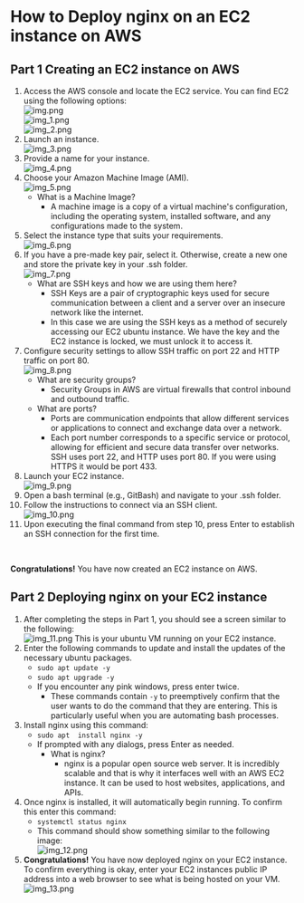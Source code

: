 # How to Deploy nginx on an EC2 instance on AWS

## Part 1 Creating an EC2 instance on AWS
1. Access the AWS console and locate the EC2 service. You can find EC2 using the following options:<br>
![img.png](img.png)<br>
![img_1.png](img_1.png)<br>
![img_2.png](img_2.png)<br>
2. Launch an instance.<br>
![img_3.png](img_3.png)
3. Provide a name for your instance. <br>
![img_4.png](img_4.png)
4. Choose your Amazon Machine Image (AMI).<br>
![img_5.png](img_5.png)
   * What is a Machine Image?
     * A machine image is a copy of a virtual machine's configuration, including the operating system, installed software, and any configurations made to the system.
5. Select the instance type that suits your requirements.<br>
![img_6.png](img_6.png)
6. If you have a pre-made key pair, select it. Otherwise, create a new one and store the private key in your .ssh folder.<br>
![img_7.png](img_7.png)
   * What are SSH keys and how we are using them here?
     * SSH Keys are a pair of cryptographic keys used for secure communication between a client and a server over an insecure network like the internet.
     * In this case we are using the SSH keys as a method of securely accessing our EC2 ubuntu instance. We have the key and the EC2 instance is locked, we must unlock it to access it.
7. Configure security settings to allow SSH traffic on port 22 and HTTP traffic on port 80.<br>
![img_8.png](img_8.png)
   * What are security groups?
     * Security Groups in AWS are virtual firewalls that control inbound and outbound traffic.
   * What are ports?
     * Ports are communication endpoints that allow different services or applications to connect and exchange data over a network.
     * Each port number corresponds to a specific service or protocol, allowing for efficient and secure data transfer over networks. SSH uses port 22, and HTTP uses port 80. If you were using HTTPS it would be port 433.
8. Launch your EC2 instance.<br>
![img_9.png](img_9.png)
9. Open a bash terminal (e.g., GitBash) and navigate to your .ssh folder.<br>
10. Follow the instructions to connect via an SSH client.<br>
![img_10.png](img_10.png)
11. Upon executing the final command from step 10, press Enter to establish an SSH connection for the first time.<br>
<br>

**Congratulations!** You have now created an EC2 instance on AWS.


## Part 2 Deploying nginx on your EC2 instance
1. After completing the steps in Part 1, you should see a screen similar to the following:<br>
![img_11.png](img_11.png)
This is your ubuntu VM running on your EC2 instance.<br>
2. Enter the following commands to update and install the updates of the necessary ubuntu packages.<br>
   * `sudo apt update -y`<br>
   * `sudo apt upgrade -y`<br>
   * If you encounter any pink windows, press enter twice.<br>
     * These commands contain `-y` to preemptively confirm that the user wants to do the command that they are entering. This is particularly useful when you are automating bash processes.
3. Install nginx using this command:<br>
   * `sudo apt  install nginx -y`<br>
   * If prompted with any dialogs, press Enter as needed.
     * What is nginx?
       * nginx is a popular open source web server. It is incredibly scalable and that is why it interfaces well with an AWS EC2 instance. It can be used to host websites, applications, and APIs.
4. Once nginx is installed, it will automatically begin running. To confirm this enter this command: <br>
   * `systemctl status nginx`
   * This command should show something similar to the following image: <br>
   ![img_12.png](img_12.png)
5. **Congratulations!** You have now deployed nginx on your EC2 instance. To confirm everything is okay, enter your EC2 instances public IP address into a web browser to see what is being hosted on your VM.<br>
![img_13.png](img_13.png)